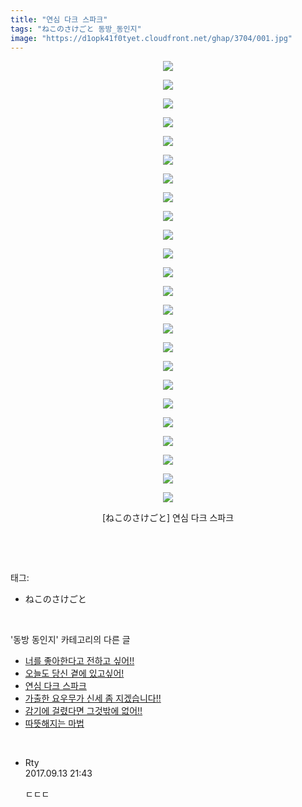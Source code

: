 ```yaml
---
title: "연심 다크 스파크"
tags: "ねこのさけごと 동방_동인지"
image: "https://d1opk41f0tyet.cloudfront.net/ghap/3704/001.jpg"
---
```

<div class="article">
<p style="text-align: center; clear: none; float: none;"><img src="{{ site.imgserver10 }}/ghap/3704/001.jpg"/></p>
<p style="text-align: center; clear: none; float: none;"><img src="{{ site.imgserver10 }}/ghap/3704/002.jpg"/></p>
<p style="text-align: center; clear: none; float: none;"><img src="{{ site.imgserver10 }}/ghap/3704/003.jpg"/></p>
<p style="text-align: center; clear: none; float: none;"><img src="{{ site.imgserver10 }}/ghap/3704/004.jpg"/></p>
<p style="text-align: center; clear: none; float: none;"><img src="{{ site.imgserver10 }}/ghap/3704/005.jpg"/></p>
<p style="text-align: center; clear: none; float: none;"><img src="{{ site.imgserver10 }}/ghap/3704/006.jpg"/></p>
<p style="text-align: center; clear: none; float: none;"><img src="{{ site.imgserver10 }}/ghap/3704/007.jpg"/></p>
<p style="text-align: center; clear: none; float: none;"><img src="{{ site.imgserver10 }}/ghap/3704/008.jpg"/></p>
<p style="text-align: center; clear: none; float: none;"><img src="{{ site.imgserver10 }}/ghap/3704/009.jpg"/></p>
<p style="text-align: center; clear: none; float: none;"><img src="{{ site.imgserver10 }}/ghap/3704/010.jpg"/></p>
<p style="text-align: center; clear: none; float: none;"><img src="{{ site.imgserver10 }}/ghap/3704/011.jpg"/></p>
<p style="text-align: center; clear: none; float: none;"><img src="{{ site.imgserver10 }}/ghap/3704/012.jpg"/></p>
<p style="text-align: center; clear: none; float: none;"><img src="{{ site.imgserver10 }}/ghap/3704/013.jpg"/></p>
<p style="text-align: center; clear: none; float: none;"><img src="{{ site.imgserver10 }}/ghap/3704/014.jpg"/></p>
<p style="text-align: center; clear: none; float: none;"><img src="{{ site.imgserver10 }}/ghap/3704/015.jpg"/></p>
<p style="text-align: center; clear: none; float: none;"><img src="{{ site.imgserver10 }}/ghap/3704/016.jpg"/></p>
<p style="text-align: center; clear: none; float: none;"><img src="{{ site.imgserver10 }}/ghap/3704/017.jpg"/></p>
<p style="text-align: center; clear: none; float: none;"><img src="{{ site.imgserver10 }}/ghap/3704/018.jpg"/></p>
<p style="text-align: center; clear: none; float: none;"><img src="{{ site.imgserver10 }}/ghap/3704/019.jpg"/></p>
<p style="text-align: center; clear: none; float: none;"><img src="{{ site.imgserver10 }}/ghap/3704/020.jpg"/></p>
<p style="text-align: center; clear: none; float: none;"><img src="{{ site.imgserver10 }}/ghap/3704/021.jpg"/></p>
<p style="text-align: center; clear: none; float: none;"><img src="{{ site.imgserver10 }}/ghap/3704/022.jpg"/></p>
<p style="text-align: center; clear: none; float: none;"><img src="{{ site.imgserver10 }}/ghap/3704/023.jpg"/></p>
<p style="text-align: center; clear: none; float: none;"><img src="{{ site.imgserver10 }}/ghap/3704/024.jpg"/></p>
<p style="text-align: center; clear: none; float: none;">[ねこのさけごと] 연심 다크 스파크</p>
<p><br/></p>
</div><br/>
<div class="tagTrail">
<p>태그: </p>
<ul>
<li>ねこのさけごと</li>
</ul>
</div><br/>
<div class="another">
<p>'동방 동인지' 카테고리의 다른 글</p>
<ul>
<li><a href="/ghap_3706">너를 좋아한다고 전하고 싶어!!</a></li>
<li><a href="/ghap_3705">오늘도 당신 곁에 있고싶어!</a></li>
<li><a href="/ghap_3704">연심 다크 스파크</a></li>
<li><a href="/ghap_3703">가출한 요우무가 신세 좀 지겠습니다!!</a></li>
<li><a href="/ghap_3702">감기에 걸렸다면 그것밖에 없어!!</a></li>
<li><a href="/ghap_3701">따뜻해지는 마법</a></li>
</ul>
</div><br/>
<div class="cb_module cb_fluid">
<div class="cb_wrt cb_profile">
<div class="comment">
<ul>
<li class="cb_thumb_off" id="comment15082423">
<div class="cb_comment_area">
<div class="cb_info_area">
<div class="cb_section">
<span class="cb_nick_name">Rty</span>
</div>
<div class="cb_section">
<span class="cb_date">2017.09.13 21:43 </span>
</div>
</div>
<div class="cb_dsc_comment">
<p class="cb_dsc">
											ㄷㄷㄷ
										</p>
</div>
</div></li>
</ul>
</div>
</div><!-- commentList close -->
</div><br/>
